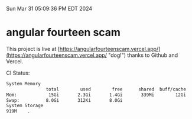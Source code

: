 Sun Mar 31 05:09:36 PM EDT 2024

# angular fourteen scam


This project is live at [https://angularfourteenscam.vercel.app/](https://angularfourteenscam.vercel.app/ "dog!") thanks to Github and Vercel.

CI Status: 

```bash
System Memory
               total        used        free      shared  buff/cache   available
Mem:            15Gi       2.3Gi       1.4Gi       339Mi        12Gi        12Gi
Swap:          8.0Gi       312Ki       8.0Gi
System Storage
919M	.
```
```bash
